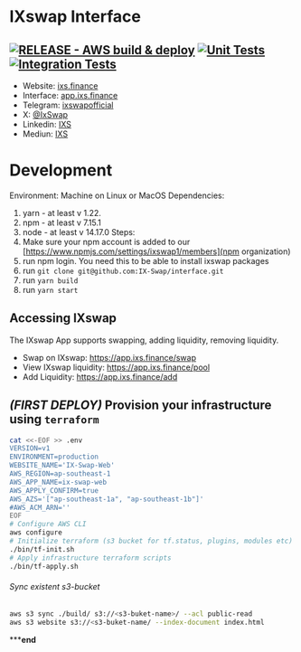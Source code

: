 # IXswap Interface

[![RELEASE - AWS build & deploy](https://github.com/IX-Swap/interface/actions/workflows/release.yaml/badge.svg?branch=main)](https://github.com/IX-Swap/interface/actions/workflows/release.yaml)
[![Unit Tests](https://github.com/IX-Swap/interface/actions/workflows/unit-tests.yaml/badge.svg)](https://github.com/IX-Swap/interface/actions/workflows/unit-tests.yaml)
[![Integration Tests](https://github.com/IX-Swap/interface/actions/workflows/integration-tests.yaml/badge.svg)](https://github.com/IX-Swap/interface/actions/workflows/integration-tests.yaml)
---------------------------------------------------------------------------------------------------------------------------
- Website: [ixs.finance](https://www.ixs.finance)
- Interface: [app.ixs.finance](https://app.ixs.finance)
- Telegram: [ixswapofficial](https://t.me/ixswapofficial)
- X: [@IxSwap](https://x.com/IxSwap)
- Linkedin: [IXS](https://www.linkedin.com/company/ixswap)
- Mediun: [IXS](https://ixswap.medium.com/)

# Development
Environment: Machine on Linux or MacOS
Dependencies:
  1. yarn - at least v 1.22.
  2. npm - at least v 7.15.1
  3. node - at least v 14.17.0
Steps:
1. Make sure your npm account is added to our [https://www.npmjs.com/settings/ixswap1/members](npm organization)
2. run npm login. You need this to be able to install ixswap packages
3. run `git clone git@github.com:IX-Swap/interface.git`
4. run `yarn build`
5. run `yarn start`
## Accessing IXswap

The IXswap App supports swapping, adding liquidity, removing liquidity.

- Swap on IXswap: https://app.ixs.finance/swap
- View IXswap liquidity: https://app.ixs.finance/pool
- Add Liquidity: https://app.ixs.finance/add

## *(FIRST DEPLOY)*  Provision your infrastructure using `terraform`
```bash
cat <<-EOF >> .env
VERSION=v1
ENVIRONMENT=production
WEBSITE_NAME='IX-Swap-Web'
AWS_REGION=ap-southeast-1
AWS_APP_NAME=ix-swap-web
AWS_APPLY_CONFIRM=true
AWS_AZS='["ap-southeast-1a", "ap-southeast-1b"]'
#AWS_ACM_ARN=''
EOF
# Configure AWS CLI
aws configure
# Initialize terraform (s3 bucket for tf.status, plugins, modules etc)
./bin/tf-init.sh
# Apply infrastructure terraform scripts
./bin/tf-apply.sh
```
###### Sync existent s3-bucket
```bash
aws s3 sync ./build/ s3://<s3-buket-name>/ --acl public-read
aws s3 website s3://<s3-buket-name/ --index-document index.html
```

*************end**********
